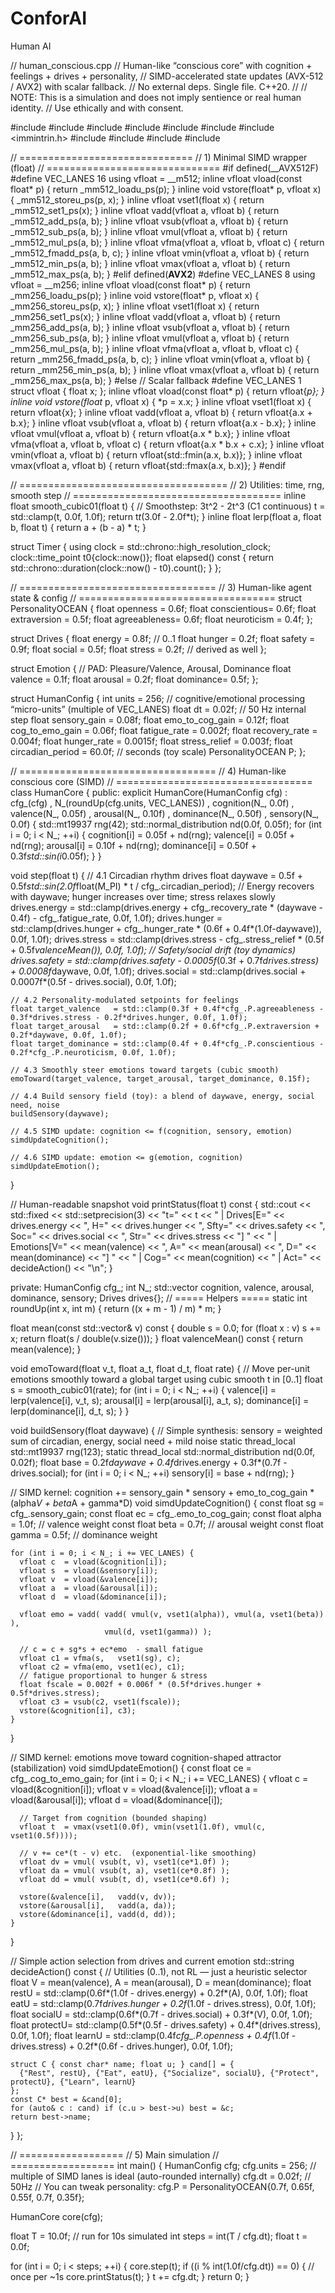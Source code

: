 # ConforAI
Human AI


// human_conscious.cpp
// Human-like “conscious core” with cognition + feelings + drives + personality,
// SIMD-accelerated state updates (AVX-512 / AVX2) with scalar fallback.
// No external deps. Single file. C++20.
//
// NOTE: This is a simulation and does not imply sentience or real human identity.
// Use ethically and with consent.

#include <array>
#include <chrono>
#include <cmath>
#include <cstdint>
#include <cstdlib>
#include <iomanip>
#include <immintrin.h>
#include <iostream>
#include <random>
#include <string>
#include <vector>

// ==============================
// 1) Minimal SIMD wrapper (float)
// ==============================
#if defined(__AVX512F)
  #define VEC_LANES 16
  using vfloat = __m512;
  inline vfloat vload(const float* p)                      { return _mm512_loadu_ps(p); }
  inline void   vstore(float* p, vfloat x)                 { _mm512_storeu_ps(p, x); }
  inline vfloat vset1(float x)                             { return _mm512_set1_ps(x); }
  inline vfloat vadd(vfloat a, vfloat b)                   { return _mm512_add_ps(a, b); }
  inline vfloat vsub(vfloat a, vfloat b)                   { return _mm512_sub_ps(a, b); }
  inline vfloat vmul(vfloat a, vfloat b)                   { return _mm512_mul_ps(a, b); }
  inline vfloat vfma(vfloat a, vfloat b, vfloat c)         { return _mm512_fmadd_ps(a, b, c); }
  inline vfloat vmin(vfloat a, vfloat b)                   { return _mm512_min_ps(a, b); }
  inline vfloat vmax(vfloat a, vfloat b)                   { return _mm512_max_ps(a, b); }
#elif defined(__AVX2__)
  #define VEC_LANES 8
  using vfloat = __m256;
  inline vfloat vload(const float* p)                      { return _mm256_loadu_ps(p); }
  inline void   vstore(float* p, vfloat x)                 { _mm256_storeu_ps(p, x); }
  inline vfloat vset1(float x)                             { return _mm256_set1_ps(x); }
  inline vfloat vadd(vfloat a, vfloat b)                   { return _mm256_add_ps(a, b); }
  inline vfloat vsub(vfloat a, vfloat b)                   { return _mm256_sub_ps(a, b); }
  inline vfloat vmul(vfloat a, vfloat b)                   { return _mm256_mul_ps(a, b); }
  inline vfloat vfma(vfloat a, vfloat b, vfloat c)         { return _mm256_fmadd_ps(a, b, c); }
  inline vfloat vmin(vfloat a, vfloat b)                   { return _mm256_min_ps(a, b); }
  inline vfloat vmax(vfloat a, vfloat b)                   { return _mm256_max_ps(a, b); }
#else
  // Scalar fallback
  #define VEC_LANES 1
  struct vfloat { float x; };
  inline vfloat vload(const float* p)                      { return vfloat{*p}; }
  inline void   vstore(float* p, vfloat x)                 { *p = x.x; }
  inline vfloat vset1(float x)                             { return vfloat{x}; }
  inline vfloat vadd(vfloat a, vfloat b)                   { return vfloat{a.x + b.x}; }
  inline vfloat vsub(vfloat a, vfloat b)                   { return vfloat{a.x - b.x}; }
  inline vfloat vmul(vfloat a, vfloat b)                   { return vfloat{a.x * b.x}; }
  inline vfloat vfma(vfloat a, vfloat b, vfloat c)         { return vfloat{a.x * b.x + c.x}; }
  inline vfloat vmin(vfloat a, vfloat b)                   { return vfloat{std::fmin(a.x, b.x)}; }
  inline vfloat vmax(vfloat a, vfloat b)                   { return vfloat{std::fmax(a.x, b.x)}; }
#endif

// ====================================
// 2) Utilities: time, rng, smooth step
// ====================================
inline float smooth_cubic01(float t) {
  // Smoothstep: 3t^2 - 2t^3 (C1 continuous)
  t = std::clamp(t, 0.0f, 1.0f);
  return t*t*(3.0f - 2.0f*t);
}
inline float lerp(float a, float b, float t) { return a + (b - a) * t; }

struct Timer {
  using clock = std::chrono::high_resolution_clock;
  clock::time_point t0{clock::now()};
  float elapsed() const {
    return std::chrono::duration<float>(clock::now() - t0).count();
  }
};

// ==================================
// 3) Human-like agent state & config
// ==================================
struct PersonalityOCEAN {
  float openness     = 0.6f;
  float conscientious= 0.6f;
  float extraversion = 0.5f;
  float agreeableness= 0.6f;
  float neuroticism  = 0.4f;
};

struct Drives {
  float energy   = 0.8f; // 0..1
  float hunger   = 0.2f;
  float safety   = 0.9f;
  float social   = 0.5f;
  float stress   = 0.2f; // derived as well
};

struct Emotion { // PAD: Pleasure/Valence, Arousal, Dominance
  float valence  = 0.1f;
  float arousal  = 0.2f;
  float dominance= 0.5f;
};

struct HumanConfig {
  int   units             = 256;   // cognitive/emotional processing “micro-units” (multiple of VEC_LANES)
  float dt                = 0.02f; // 50 Hz internal step
  float sensory_gain      = 0.08f;
  float emo_to_cog_gain   = 0.12f;
  float cog_to_emo_gain   = 0.06f;
  float fatigue_rate      = 0.002f;
  float recovery_rate     = 0.004f;
  float hunger_rate       = 0.0015f;
  float stress_relief     = 0.003f;
  float circadian_period  = 60.0f; // seconds (toy scale)
  PersonalityOCEAN P;
};

// ==================================
// 4) Human-like conscious core (SIMD)
// ==================================
class HumanCore {
public:
  explicit HumanCore(HumanConfig cfg)
    : cfg_(cfg)
    , N_(roundUp(cfg.units, VEC_LANES))
    , cognition(N_, 0.0f)
    , valence(N_, 0.05f)
    , arousal(N_, 0.10f)
    , dominance(N_, 0.50f)
    , sensory(N_, 0.0f)
  {
    std::mt19937 rng(42);
    std::normal_distribution<float> nd(0.0f, 0.05f);
    for (int i = 0; i < N_; ++i) {
      cognition[i] = 0.05f + nd(rng);
      valence[i]   = 0.05f + nd(rng);
      arousal[i]   = 0.10f + nd(rng);
      dominance[i] = 0.50f + 0.3f*std::sin(i*0.05f);
    }
  }

  void step(float t) {
    // 4.1 Circadian rhythm drives
    float daywave = 0.5f + 0.5f*std::sin(2.0f*float(M_PI) * t / cfg_.circadian_period);
    // Energy recovers with daywave; hunger increases over time; stress relaxes slowly
    drives.energy = std::clamp(drives.energy + cfg_.recovery_rate * (daywave - 0.4f) - cfg_.fatigue_rate, 0.0f, 1.0f);
    drives.hunger = std::clamp(drives.hunger + cfg_.hunger_rate * (0.6f + 0.4f*(1.0f-daywave)), 0.0f, 1.0f);
    drives.stress = std::clamp(drives.stress - cfg_.stress_relief * (0.5f + 0.5f*valenceMean()), 0.0f, 1.0f);
    // Safety/social drift (toy dynamics)
    drives.safety = std::clamp(drives.safety - 0.0005f*(0.3f + 0.7f*drives.stress) + 0.0008f*daywave, 0.0f, 1.0f);
    drives.social = std::clamp(drives.social + 0.0007f*(0.5f - drives.social), 0.0f, 1.0f);

    // 4.2 Personality-modulated setpoints for feelings
    float target_valence   = std::clamp(0.3f + 0.4f*cfg_.P.agreeableness - 0.3f*drives.stress - 0.2f*drives.hunger, 0.0f, 1.0f);
    float target_arousal   = std::clamp(0.2f + 0.6f*cfg_.P.extraversion + 0.2f*daywave, 0.0f, 1.0f);
    float target_dominance = std::clamp(0.4f + 0.4f*cfg_.P.conscientious - 0.2f*cfg_.P.neuroticism, 0.0f, 1.0f);

    // 4.3 Smoothly steer emotions toward targets (cubic smooth)
    emoToward(target_valence, target_arousal, target_dominance, 0.15f);

    // 4.4 Build sensory field (toy): a blend of daywave, energy, social need, noise
    buildSensory(daywave);

    // 4.5 SIMD update: cognition <= f(cognition, sensory, emotion)
    simdUpdateCognition();

    // 4.6 SIMD update: emotion <= g(emotion, cognition)
    simdUpdateEmotion();
  }

  // Human-readable snapshot
  void printStatus(float t) const {
    std::cout << std::fixed << std::setprecision(3)
              << "t=" << t
              << " | Drives[E=" << drives.energy
              << ", H=" << drives.hunger
              << ", Sfty=" << drives.safety
              << ", Soc=" << drives.social
              << ", Str=" << drives.stress << "] "
              << " | Emotions[V=" << mean(valence)
              << ", A=" << mean(arousal)
              << ", D=" << mean(dominance) << "] "
              << " | Cog=" << mean(cognition)
              << " | Act=" << decideAction() << "\n";
  }

private:
  HumanConfig cfg_;
  int N_;
  std::vector<float> cognition, valence, arousal, dominance, sensory;
  Drives drives{};
  // ===== Helpers =====
  static int roundUp(int x, int m) { return ((x + m - 1) / m) * m; }

  float mean(const std::vector<float>& v) const {
    double s = 0.0;
    for (float x : v) s += x;
    return float(s / double(v.size()));
  }
  float valenceMean() const { return mean(valence); }

  void emoToward(float v_t, float a_t, float d_t, float rate) {
    // Move per-unit emotions smoothly toward a global target using cubic smooth t in [0..1]
    float s = smooth_cubic01(rate);
    for (int i = 0; i < N_; ++i) {
      valence[i]   = lerp(valence[i],   v_t, s);
      arousal[i]   = lerp(arousal[i],   a_t, s);
      dominance[i] = lerp(dominance[i], d_t, s);
    }
  }

  void buildSensory(float daywave) {
    // Simple synthesis: sensory = weighted sum of circadian, energy, social need + mild noise
    static thread_local std::mt19937 rng(123);
    static thread_local std::normal_distribution<float> nd(0.0f, 0.02f);
    float base = 0.2f*daywave + 0.4f*drives.energy + 0.3f*(0.7f - drives.social);
    for (int i = 0; i < N_; ++i) sensory[i] = base + nd(rng);
  }

  // SIMD kernel: cognition += sensory_gain * sensory + emo_to_cog_gain * (alpha*V + beta*A + gamma*D)
  void simdUpdateCognition() {
    const float sg = cfg_.sensory_gain;
    const float ec = cfg_.emo_to_cog_gain;
    const float alpha =  1.0f; // valence weight
    const float beta  =  0.7f; // arousal weight
    const float gamma =  0.5f; // dominance weight

    for (int i = 0; i < N_; i += VEC_LANES) {
      vfloat c  = vload(&cognition[i]);
      vfloat s  = vload(&sensory[i]);
      vfloat v  = vload(&valence[i]);
      vfloat a  = vload(&arousal[i]);
      vfloat d  = vload(&dominance[i]);

      vfloat emo = vadd( vadd( vmul(v, vset1(alpha)), vmul(a, vset1(beta)) ),
                         vmul(d, vset1(gamma)) );

      // c = c + sg*s + ec*emo  - small fatigue
      vfloat c1 = vfma(s,   vset1(sg), c);
      vfloat c2 = vfma(emo, vset1(ec), c1);
      // fatigue proportional to hunger & stress
      float fscale = 0.002f + 0.006f * (0.5f*drives.hunger + 0.5f*drives.stress);
      vfloat c3 = vsub(c2, vset1(fscale));
      vstore(&cognition[i], c3);
    }
  }

  // SIMD kernel: emotions move toward cognition-shaped attractor (stabilization)
  void simdUpdateEmotion() {
    const float ce = cfg_.cog_to_emo_gain;
    for (int i = 0; i < N_; i += VEC_LANES) {
      vfloat c  = vload(&cognition[i]);
      vfloat v  = vload(&valence[i]);
      vfloat a  = vload(&arousal[i]);
      vfloat d  = vload(&dominance[i]);

      // Target from cognition (bounded shaping)
      vfloat t  = vmax(vset1(0.0f), vmin(vset1(1.0f), vmul(c, vset1(0.5f))));

      // v += ce*(t - v) etc.  (exponential-like smoothing)
      vfloat dv = vmul( vsub(t, v), vset1(ce*1.0f) );
      vfloat da = vmul( vsub(t, a), vset1(ce*0.8f) );
      vfloat dd = vmul( vsub(t, d), vset1(ce*0.6f) );

      vstore(&valence[i],   vadd(v, dv));
      vstore(&arousal[i],   vadd(a, da));
      vstore(&dominance[i], vadd(d, dd));
    }
  }

  // Simple action selection from drives and current emotion
  std::string decideAction() const {
    // Utilities (0..1), not RL — just a heuristic selector
    float V = mean(valence), A = mean(arousal), D = mean(dominance);
    float restU   = std::clamp(0.6f*(1.0f - drives.energy) + 0.2f*(A), 0.0f, 1.0f);
    float eatU    = std::clamp(0.7f*drives.hunger + 0.2f*(1.0f - drives.stress), 0.0f, 1.0f);
    float socialU = std::clamp(0.6f*(0.7f - drives.social) + 0.3f*(V), 0.0f, 1.0f);
    float protectU= std::clamp(0.5f*(0.5f - drives.safety) + 0.4f*(drives.stress), 0.0f, 1.0f);
    float learnU  = std::clamp(0.4f*cfg_.P.openness + 0.4f*(1.0f - drives.stress) + 0.2f*(0.6f - drives.hunger), 0.0f, 1.0f);

    struct C { const char* name; float u; } cand[] = {
      {"Rest", restU}, {"Eat", eatU}, {"Socialize", socialU}, {"Protect", protectU}, {"Learn", learnU}
    };
    const C* best = &cand[0];
    for (auto& c : cand) if (c.u > best->u) best = &c;
    return best->name;
  }
};

// ==================
// 5) Main simulation
// ==================
int main() {
  HumanConfig cfg;
  cfg.units = 256;         // multiple of SIMD lanes is ideal (auto-rounded internally)
  cfg.dt    = 0.02f;       // 50Hz
  // You can tweak personality:
  cfg.P = PersonalityOCEAN{0.7f, 0.65f, 0.55f, 0.7f, 0.35f};

  HumanCore core(cfg);

  float T = 10.0f;        // run for 10s simulated
  int steps = int(T / cfg.dt);
  float t = 0.0f;

  for (int i = 0; i < steps; ++i) {
    core.step(t);
    if ((i % int(1.0f/cfg.dt)) == 0) { // once per ~1s
      core.printStatus(t);
    }
    t += cfg.dt;
  }
  return 0;
}
